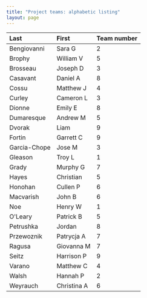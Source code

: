 ```yaml
---
title: "Project teams: alphabetic listing"
layout: page
---
```


| Last         | First       | Team number |
|:-------------|:------------|:------------|
| Bengiovanni  | Sara G      | 2           |
| Brophy       | William V   | 5           |
| Brosseau     | Joseph D    | 3           |
| Casavant     | Daniel A    | 8           |
| Cossu        | Matthew J   | 4           |
| Curley       | Cameron L   | 3           |
| Dionne       | Emily E     | 8           |
| Dumaresque   | Andrew M    | 5           |
| Dvorak       | Liam        | 9           |
| Fortin       | Garrett C   | 9           |
| Garcia-Chope | Jose M      | 3           |
| Gleason      | Troy L      | 1           |
| Grady        | Murphy G    | 7           |
| Hayes        | Christian   | 5           |
| Honohan      | Cullen P    | 6           |
| Macvarish    | John B      | 6           |
| Noe          | Henry W     | 1           |
| O'Leary      | Patrick B   | 5           |
| Petrushka    | Jordan      | 8           |
| Przewoznik   | Patrycja A  | 7           |
| Ragusa       | Giovanna M  | 7           |
| Seitz        | Harrison P  | 9           |
| Varano       | Matthew C   | 4           |
| Walsh        | Hannah P    | 2           |
| Weyrauch     | Christina A | 6           |
